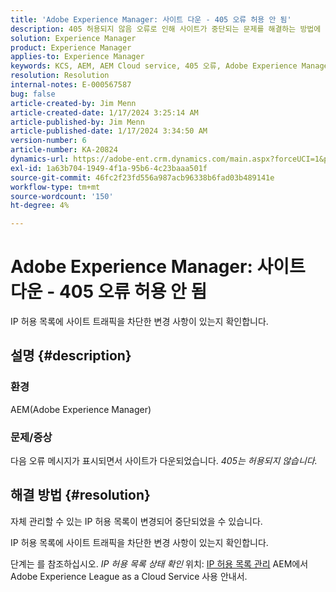 ```yaml
---
title: 'Adobe Experience Manager: 사이트 다운 - 405 오류 허용 안 됨'
description: 405 허용되지 않음 오류로 인해 사이트가 중단되는 문제를 해결하는 방법에 대해 알아봅니다.
solution: Experience Manager
product: Experience Manager
applies-to: Experience Manager
keywords: KCS, AEM, AEM Cloud service, 405 오류, Adobe Experience Manager. 사이트 다운, 문제 해결
resolution: Resolution
internal-notes: E-000567587
bug: false
article-created-by: Jim Menn
article-created-date: 1/17/2024 3:25:14 AM
article-published-by: Jim Menn
article-published-date: 1/17/2024 3:34:50 AM
version-number: 6
article-number: KA-20824
dynamics-url: https://adobe-ent.crm.dynamics.com/main.aspx?forceUCI=1&pagetype=entityrecord&etn=knowledgearticle&id=07867202-e8b4-ee11-a569-6045bd006268
exl-id: 1a63b704-1949-4f1a-95b6-4c23baaa501f
source-git-commit: 46fc2f23fd556a987acb96338b6fad03b489141e
workflow-type: tm+mt
source-wordcount: '150'
ht-degree: 4%

---
```


# Adobe Experience Manager: 사이트 다운 - 405 오류 허용 안 됨


IP 허용 목록에 사이트 트래픽을 차단한 변경 사항이 있는지 확인합니다.

## 설명 {#description}


### 환경

AEM(Adobe Experience Manager)



### 문제/증상

다음 오류 메시지가 표시되면서 사이트가 다운되었습니다. *405는 허용되지 않습니다.*


## 해결 방법 {#resolution}


자체 관리할 수 있는 IP 허용 목록이 변경되어 중단되었을 수 있습니다.

IP 허용 목록에 사이트 트래픽을 차단한 변경 사항이 있는지 확인합니다.

단계는 를 참조하십시오. *IP 허용 목록 상태 확인* 위치: [IP 허용 목록 관리](https://experienceleague.adobe.com/docs/experience-manager-cloud-service/content/implementing/using-cloud-manager/ip-allow-lists/managing-ip-allow-lists.html?lang=en) AEM에서 Adobe Experience League as a Cloud Service 사용 안내서.
